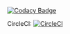 [![Codacy Badge](https://api.codacy.com/project/badge/Grade/d07dd81bddb140bba2c12b227e10badc)](https://www.codacy.com/app/gaurav714/ibm-w2-buzzup-server?utm_source=github.com&amp;utm_medium=referral&amp;utm_content=gaurav714/ibm-w2-buzzup-server&amp;utm_campaign=Badge_Grade)

CircleCI:
[![CircleCI](https://circleci.com/gh/rutujaBacchuwar/ibm-w2-buzzup-server.svg?style=svg)](https://circleci.com/gh/rutujaBacchuwar/ibm-w2-buzzup-server)
